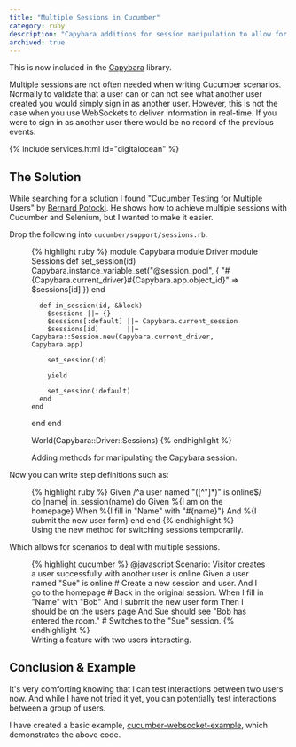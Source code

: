 ```yaml
---
title: "Multiple Sessions in Cucumber"
category: ruby
description: "Capybara additions for session manipulation to allow for testing interaction between multiple sessions in Cucumber."
archived: true
---
```


<p class="outdated">This is now included in the <a href="https://github.com/jnicklas/capybara">Capybara</a> library.</p>

Multiple sessions are not often needed when writing Cucumber scenarios.
Normally to validate that a user can or can not see what another user created
you would simply sign in as another user. However, this is not the case when you
use WebSockets to deliver information in real-time. If you were to sign in as
another user there would be no record of the previous events.

<div>
  {% include services.html id="digitalocean" %}
</div>

## The Solution

While searching for a solution I found "Cucumber Testing for Multiple Users"
by [Bernard Potocki][1]. He shows how to achieve multiple sessions with Cucumber and
Selenium, but I wanted to make it easier.

Drop the following into `cucumber/support/sessions.rb`.

<figure>
{% highlight ruby %}
module Capybara
  module Driver
    module Sessions
      def set_session(id)
        Capybara.instance_variable_set("@session_pool", {
          "#{Capybara.current_driver}#{Capybara.app.object_id}" => $sessions[id]
        })
      end

      def in_session(id, &block)
        $sessions ||= {}
        $sessions[:default] ||= Capybara.current_session
        $sessions[id]       ||= Capybara::Session.new(Capybara.current_driver, Capybara.app)

        set_session(id)

        yield

        set_session(:default)
      end
    end
  end
end

World(Capybara::Driver::Sessions)
{% endhighlight %}
  <figcaption>Adding methods for manipulating the Capybara session.</figcaption>
</figure>

Now you can write step definitions such as:

<figure>
{% highlight ruby %}
Given /^a user named "([^"]*)" is online$/ do |name|
  in_session(name) do
    Given %{I am on the homepage}
    When  %{I fill in "Name" with "#{name}"}
    And   %{I submit the new user form}
  end
end
{% endhighlight %}
  <figcaption>Using the new method for switching sessions temporarily.</figcaption>
</figure>

Which allows for scenarios to deal with multiple sessions.

<figure>
{% highlight cucumber %}
@javascript
Scenario: Visitor creates a user successfully with another user is online
  Given a user named "Sue" is online             # Create a new session and user.
  And I go to the homepage                       # Back in the original session.
  When I fill in "Name" with "Bob"
  And I submit the new user form
  Then I should be on the users page
  And Sue should see "Bob has entered the room." # Switches to the "Sue" session.
{% endhighlight %}
  <figcaption>Writing a feature with two users interacting.</figcaption>
</figure>

## Conclusion &#38; Example

It's very comforting knowing that I can test interactions between two users
now. And while I have not tried it yet, you can potentially test interactions
between a group of users.

I have created a basic example, [cucumber-websocket-example][2], which
demonstrates the above code.

[1]: https://twitter.com/_imanel
[2]: https://github.com/tristandunn/cucumber-websocket-example/
